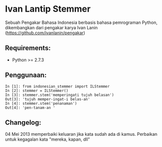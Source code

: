 Ivan Lantip Stemmer
==================
Sebuah Pengakar Bahasa Indonesia berbasis bahasa pemrograman Python, dikembangkan dari pengakar karya Ivan Lanin (https://github.com/ivanlanin/pengakar)

Requirements:
-------------
* Python >= 2.7.3

Penggunaan:
-----------

	In [1]: from indonesian_stemmer import ILStemmer
	In [2]: stemmer = ILStemmer()
	In [3]: stemmer.stem('memperingati tujuh belasan')
	Out[3]: 'tujuh memper-ingat-i belas-an'
	In [4]: stemmer.stem('penanaman')
	Out[4]: 'pen-tanam-an '

Changelog:
----------
04 Mei 2013 memperbaiki keluaran jika kata sudah ada di kamus. Perbaikan untuk kegagalan kata "mereka, kapan, dll"

